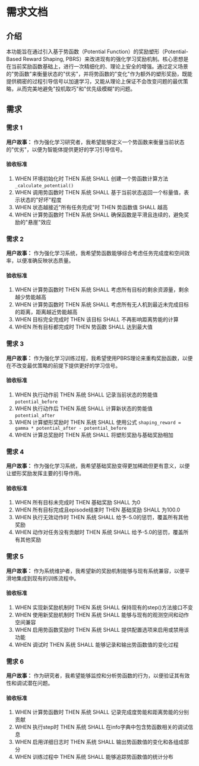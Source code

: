 # 需求文档

## 介绍

本功能旨在通过引入基于势函数（Potential Function）的奖励塑形（Potential-Based Reward Shaping, PBRS）来改进现有的强化学习奖励机制。核心思想是在当前奖励函数基础上，进行一次精细化的、理论上安全的增强。通过定义场景的"势函数"来衡量状态的"优劣"，并将势函数的"变化"作为额外的塑形奖励，既能提供稠密的过程引导信号以加速学习，又能从理论上保证不会改变问题的最优策略，从而完美地避免"投机取巧"和"优先级模糊"的问题。

## 需求

### 需求 1

**用户故事：** 作为强化学习研究者，我希望能够定义一个势函数来衡量当前状态的"优劣"，以便为智能体提供更好的学习引导信号。

#### 验收标准

1. WHEN 环境初始化时 THEN 系统 SHALL 创建一个势函数计算方法 `_calculate_potential()`
2. WHEN 调用势函数时 THEN 系统 SHALL 基于当前状态返回一个标量值，表示状态的"好坏"程度
3. WHEN 状态越接近"所有任务完成"时 THEN 势函数值 SHALL 越高
4. WHEN 计算势函数时 THEN 系统 SHALL 确保函数是平滑且连续的，避免奖励的"悬崖"效应

### 需求 2

**用户故事：** 作为强化学习系统，我希望势函数能够综合考虑任务完成度和空间效率，以便准确反映状态质量。

#### 验收标准

1. WHEN 计算势函数时 THEN 系统 SHALL 考虑所有目标的剩余资源量，剩余越少势能越高
2. WHEN 计算势函数时 THEN 系统 SHALL 考虑所有无人机到最近未完成目标的距离，距离越近势能越高
3. WHEN 目标完全完成时 THEN 该目标 SHALL 不再影响距离势能的计算
4. WHEN 所有目标都完成时 THEN 势函数 SHALL 达到最大值

### 需求 3

**用户故事：** 作为强化学习训练过程，我希望使用PBRS理论来重构奖励函数，以便在不改变最优策略的前提下提供更好的学习信号。

#### 验收标准

1. WHEN 执行动作前 THEN 系统 SHALL 记录当前状态的势能值 `potential_before`
2. WHEN 执行动作后 THEN 系统 SHALL 计算新状态的势能值 `potential_after`
3. WHEN 计算塑形奖励时 THEN 系统 SHALL 使用公式 `shaping_reward = gamma * potential_after - potential_before`
4. WHEN 计算总奖励时 THEN 系统 SHALL 将塑形奖励与基础奖励相加

### 需求 4

**用户故事：** 作为强化学习系统，我希望基础奖励变得更加稀疏但更有意义，以便让塑形奖励发挥主要的引导作用。

#### 验收标准

1. WHEN 所有目标未完成时 THEN 基础奖励 SHALL 为0
2. WHEN 所有目标完成且episode结束时 THEN 基础奖励 SHALL 为100.0
3. WHEN 执行无效动作时 THEN 系统 SHALL 给予-5.0的惩罚，覆盖所有其他奖励
4. WHEN 动作对任务没有贡献时 THEN 系统 SHALL 给予-5.0的惩罚，覆盖所有其他奖励

### 需求 5

**用户故事：** 作为系统维护者，我希望新的奖励机制能够与现有系统兼容，以便平滑地集成到现有的训练流程中。

#### 验收标准

1. WHEN 实现新奖励机制时 THEN 系统 SHALL 保持现有的step()方法接口不变
2. WHEN 使用新奖励机制时 THEN 系统 SHALL 能够与现有的观测空间和动作空间兼容
3. WHEN 启用势函数奖励时 THEN 系统 SHALL 提供配置选项来启用或禁用该功能
4. WHEN 调试时 THEN 系统 SHALL 能够记录和输出势函数值的变化过程

### 需求 6

**用户故事：** 作为研究者，我希望能够监控和分析势函数的行为，以便验证其有效性和调试潜在问题。

#### 验收标准

1. WHEN 计算势函数时 THEN 系统 SHALL 记录完成度势能和距离势能的分别贡献
2. WHEN 执行step时 THEN 系统 SHALL 在info字典中包含势函数相关的调试信息
3. WHEN 启用详细日志时 THEN 系统 SHALL 输出势函数值的变化和各组成部分
4. WHEN 训练过程中 THEN 系统 SHALL 能够追踪势函数值的统计分布